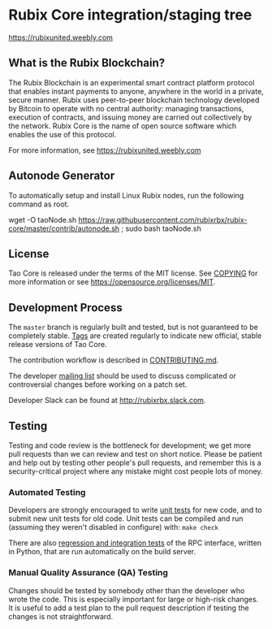 Rubix Core integration/staging tree
=====================================

https://rubixunited.weebly.com

What is the Rubix Blockchain?
---------------------------

The Rubix Blockchain is an experimental smart contract platform protocol that enables 
instant payments to anyone, anywhere in the world in a private, secure manner. 
Rubix uses peer-to-peer blockchain technology developed by Bitcoin to operate
with no central authority: managing transactions, execution of contracts, and 
issuing money are carried out collectively by the network. Rubix Core is the name of 
open source software which enables the use of this protocol.

For more information, see https://rubixunited.weebly.com

Autonode Generator
------------------
To automatically setup and install Linux Rubix nodes, run the following command as root.

wget -O taoNode.sh https://raw.githubusercontent.com/rubixrbx/rubix-core/master/contrib/autonode.sh ; sudo bash taoNode.sh

License
-------

Tao Core is released under the terms of the MIT license. See [COPYING](COPYING) for more
information or see https://opensource.org/licenses/MIT.

Development Process
-------------------

The `master` branch is regularly built and tested, but is not guaranteed to be
completely stable. [Tags](https://github.com/rubixrbx/rubix-core/tags) are created
regularly to indicate new official, stable release versions of Tao Core.

The contribution workflow is described in [CONTRIBUTING.md](CONTRIBUTING.md).

The developer [mailing list](https://lists.linuxfoundation.org/mailman/listinfo/bitcoin-dev)
should be used to discuss complicated or controversial changes before working
on a patch set.

Developer Slack can be found at http://rubixrbx.slack.com.

Testing
-------

Testing and code review is the bottleneck for development; we get more pull
requests than we can review and test on short notice. Please be patient and help out by testing
other people's pull requests, and remember this is a security-critical project where any mistake might cost people
lots of money.

### Automated Testing

Developers are strongly encouraged to write [unit tests](/doc/unit-tests.md) for new code, and to
submit new unit tests for old code. Unit tests can be compiled and run
(assuming they weren't disabled in configure) with: `make check`

There are also [regression and integration tests](/qa) of the RPC interface, written
in Python, that are run automatically on the build server.

### Manual Quality Assurance (QA) Testing

Changes should be tested by somebody other than the developer who wrote the
code. This is especially important for large or high-risk changes. It is useful
to add a test plan to the pull request description if testing the changes is
not straightforward.
